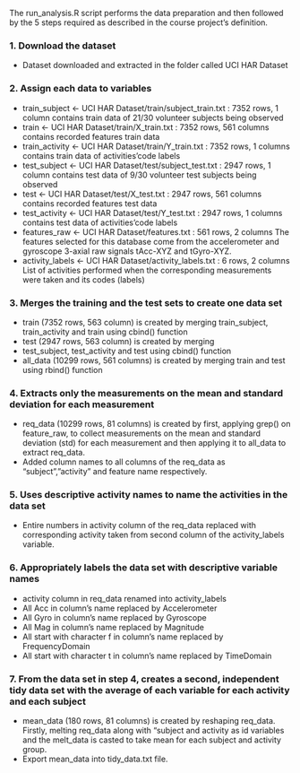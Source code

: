 The run_analysis.R script performs the data preparation and then followed by the 5 steps required as described in the course project’s definition.
<h3> 1.	Download the dataset</h3>
<ul>
  <li>Dataset downloaded and extracted in the folder called UCI HAR Dataset</li>
</ul>

<h3> 2.	Assign each data to variables</h3>
<ul>
  <li>train_subject <- UCI HAR Dataset/train/subject_train.txt : 7352 rows, 1 column
contains train data of 21/30 volunteer subjects being observed</li>
  <li>train <- UCI HAR Dataset/train/X_train.txt : 7352 rows, 561 columns
contains recorded features train data</li>
  <li>train_activity <- UCI HAR Dataset/train/Y_train.txt : 7352 rows, 1 columns
contains train data of activities’code labels</li>
  <li>test_subject <- UCI HAR Dataset/test/subject_test.txt : 2947 rows, 1 column
contains test data of 9/30 volunteer test subjects being observed</li>
  <li>test <- UCI HAR Dataset/test/X_test.txt : 2947 rows, 561 columns
contains recorded features test data</li>
  <li>test_activity <- UCI HAR Dataset/test/Y_test.txt : 2947 rows, 1 columns
contains test data of activities’code labels</li>
  <li>features_raw <- UCI HAR Dataset/features.txt : 561 rows, 2 columns
The features selected for this database come from the accelerometer and gyroscope 3-axial raw signals tAcc-XYZ and tGyro-XYZ.</li>
  <li>activity_labels <- UCI HAR Dataset/activity_labels.txt : 6 rows, 2 columns
List of activities performed when the corresponding measurements were taken and its codes (labels)</li>
</ul>

<h3> 3.	Merges the training and the test sets to create one data set</h3>
<ul>
  <li>train (7352 rows, 563 column) is created by merging train_subject, train_activity and train using cbind() function</li>
  <li>test (2947 rows, 563 column) is created by merging</li>
  <li>test_subject, test_activity and test using cbind() function</li>
  <li>all_data (10299 rows, 561 columns) is created by merging train and test using rbind() function</li>
</ul>

<h3> 4.	Extracts only the measurements on the mean and standard deviation for each measurement</h3>
<ul>
  <li>req_data (10299 rows, 81 columns) is created by first, applying grep() on feature_raw, to collect measurements on the mean and standard deviation (std) for each measurement and then applying it to all_data to extract req_data.</li>
  <li>Added column names to all columns of the req_data as “subject”,”activity” and feature name respectively.</li>
</ul>


<h3> 5.	Uses descriptive activity names to name the activities in the data set</h3>
<ul>
  <li>Entire numbers in activity column of the req_data replaced with corresponding activity taken from second column of the activity_labels variable.</li>
</ul>

<h3> 6.	Appropriately labels the data set with descriptive variable names</h3>
<ul>
  <li>activity column in req_data renamed into activity_labels</li>
  <li>All Acc in column’s name replaced by Accelerometer</li>
  <li>All Gyro in column’s name replaced by Gyroscope</li>
  <li>All Mag in column’s name replaced by Magnitude</li>
  <li>All start with character f in column’s name replaced by FrequencyDomain</li>
  <li>All start with character t in column’s name replaced by TimeDomain</li>
</ul>

<h3> 7.	From the data set in step 4, creates a second, independent tidy data set with the average of each variable for each activity and each subject</h3>
<ul>
    <li>mean_data (180 rows, 81 columns) is created by reshaping req_data. Firstly, melting req_data along with “subject and activity as id variables and the melt_data is casted to take mean for each subject and activity group.</li>
    <li>Export mean_data into tidy_data.txt file.</li>
</ul>
